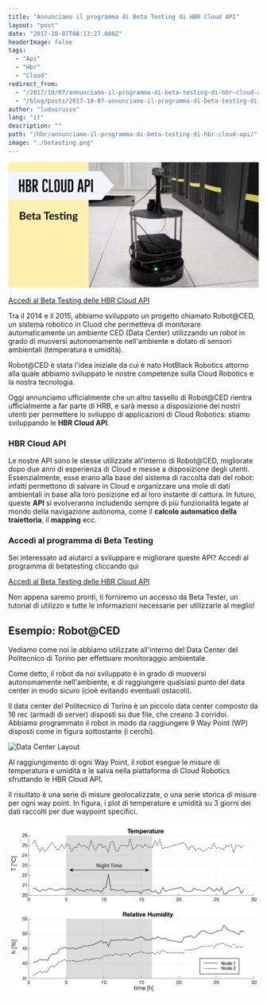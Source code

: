 ```yaml
---
title: "Annunciamo il programma di Beta Testing di HBR Cloud API"
layout: "post"
date: "2017-10-07T08:13:27.000Z"
headerImage: false
tags:
  - "Api"
  - "Hbr"
  - "Cloud"
redirect_from:
  - "/2017/10/07/annunciamo-il-programma-di-beta-testing-di-hbr-cloud-api/"
  - "/blog/posts/2017-10-07-annunciamo-il-programma-di-beta-testing-di-hbr-cloud-api"
author: "ludusrusso"
lang: "it"
description: ""
path: "/hbr/annunciamo-il-programma-di-beta-testing-di-hbr-cloud-api/"
image: "./betasting.png"
---
```


![Time Plot](./betasting.png)

<a href="https://goo.gl/forms/p7bFtHkbPwUAAydY2?utm_source=openapi&utm_medium=form&utm_campaign=api&utm_content=dc" class="btn btn-lg btn-info"> Accedi al Beta Testing delle HBR Cloud API</a>

Tra il 2014 e il 2015, abbiamo sviluppato un progetto chiamato Robot@CED, un sistema robotico in Cluod che permetteva di monitorare automaticamente un ambiente CED (Data Center) utilizzando un robot in grado di muoversi autonomamente nell'ambiente e dotato di sensori ambientali (temperatura e umidità).

Robot@CED è stata l'idea iniziale da cui è nato HotBlack Robotics attorno alla quale abbiamo sviluppato le nostre competenze sulla Cloud Robotics e la nostra tecnologia.

Oggi annunciamo ufficialmente che un altro tassello di Robot@CED rientra ufficialmente a far parte di HRB, e sarà messo a disposizione dei nostri utenti per permettere lo sviluppo di applicazioni di Cloud Robotics: stiamo sviluppando le **HBR Cloud API**.

### HBR Cloud API

Le nostre API sono le stesse utilizzate all'interno di Robot@CED, migliorate dopo due anni di esperienza di Cloud e messe a disposizione degli utenti. Essenzialmente, esse erano alla base del sistema di raccolta dati del robot: infatti permettono di salvare in Cloud e organizzare una mole di dati ambientali in base alla loro posizione ed al loro instante di cattura. In futuro, queste **API** si evolveranno includendo sempre di più funzionalità legate al mondo della navigazione autonoma, come il **calcolo automatico della traiettoria**, il **mapping** ecc.

### Accedi al programma di Beta Testing

Sei interessato ad aiutarci a sviluppare e migliorare queste API? Accedi al programma di betatesting cliccando qui

<a href="https://goo.gl/forms/p7bFtHkbPwUAAydY2?utm_source=openapi&utm_medium=form&utm_campaign=api&utm_content=dc" class="btn btn-lg btn-info"> Accedi al Beta Testing delle HBR Cloud API</a>

Non appena saremo pronti, ti forniremo un accesso da Beta Tester, un tutorial di utilizzo e tutte le informazioni necessarie per utilizzarle al meglio!

## Esempio: Robot@CED

Vediamo come noi le abbiamo utilizzate all'interno del Data Center del Politecnico di Torino per effettuare monitoraggio ambientale.

Come detto, il robot da noi sviluppato è in grado di muoversi autonomamente nell'ambiente, e di raggiungere qualsiasi punto del data center in modo sicuro (cioè evitando eventuali ostacoli).

Il data center del Politecnico di Torino è un piccolo data center composto da 16 rec (armadi di server) disposti su due file, che creano 3 corridoi. Abbiamo programmato il robot in modo da raggiungere 9 Way Point (WP) disposti come in figura sottostante (i cerchi).

![Data Center Layout](./dclayout.png)

Al raggiungimento di ogni Way Point, il robot esegue le misure di temperatura e umidità e le salva nella piattaforma di Cloud Robotics sfruttando le HBR Cloud API.

Il risultato è una serie di misure geolocalizzate, o una serie storica di misure per ogni way point. In figura, i plot di temperature e umidità su 3 giorni dei dati raccolti per due waypoint specifici.

![Time Plot](./plot.png)
